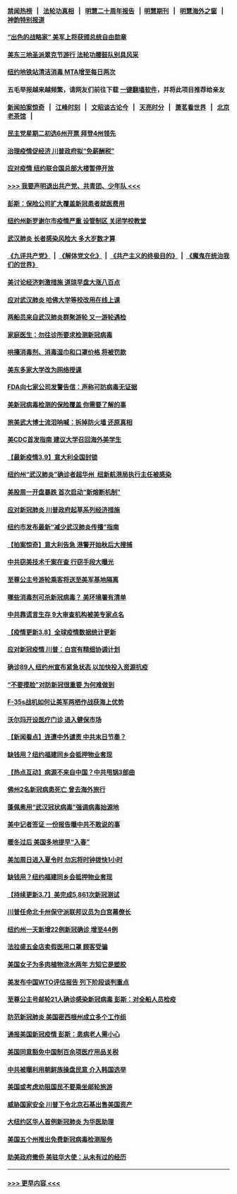 #### [禁闻热榜](热点新闻.md?=0)  &nbsp;&nbsp;|&nbsp;&nbsp; [法轮功真相](https://github.com/gfw-breaker/truth/blob/master/README.md?=0) &nbsp;&nbsp;|&nbsp;&nbsp; [明慧二十周年报告](https://github.com/gfw-breaker/mh-reports/blob/master/README.md?=0) &nbsp;&nbsp;|&nbsp;&nbsp;[明慧期刊](https://github.com/gfw-breaker/mh-qikan) &nbsp;&nbsp;|&nbsp;&nbsp; [明慧海外之窗](https://github.com/gfw-breaker/mh-news/blob/master/README.md?=0) &nbsp;&nbsp;|&nbsp;&nbsp; [神韵特别报道](https://github.com/gfw-breaker/mh-news/blob/master/shenyun.md?=0)
#### [“出色的战略家” 美军上将获颁总统自由勋章](../pages/nsc412/n11932193.md?t=03112002) 
#### [美东三地圣派翠克节游行  法轮功腰鼓队别具风采](../pages/nsc412/n11931646.md?t=03112002) 
#### [纽约地铁站清洁消毒  MTA增至每日两次](../pages/nsc412/n11931570.md?t=03112002) 
#### 五毛举报越来越频繁，请网友们前往下载 [一键翻墙软件](https://github.com/gfw-breaker/ssr-accounts)，并将此项目推荐给亲友
#### [新闻拍案惊奇](https://github.com/gfw-breaker/banned-news/blob/master/pages/link4.md) &nbsp;&nbsp;|&nbsp;&nbsp; [江峰时刻](https://github.com/gfw-breaker/banned-news/blob/master/pages/link4.md) &nbsp;&nbsp;|&nbsp;&nbsp; [文昭谈古论今](https://github.com/gfw-breaker/banned-news/blob/master/pages/link4.md) &nbsp;&nbsp;|&nbsp;&nbsp; [天亮时分](https://github.com/gfw-breaker/banned-news/blob/master/pages/link4.md) &nbsp;&nbsp;|&nbsp;&nbsp; [萧茗看世界](https://github.com/gfw-breaker/banned-news/blob/master/pages/link4.md) &nbsp;&nbsp;|&nbsp;&nbsp; [北京老茶馆](https://github.com/gfw-breaker/banned-news/blob/master/pages/link4.md) &nbsp;&nbsp;|&nbsp;&nbsp; 
#### [民主党星期二初选6州开票 拜登4州领先](../pages/nsc412/n11931114.md?t=03112002) 
#### [治理疫情促经济 川普政府拟“免薪酬税”](../pages/nsc412/n11931088.md?t=03112002) 
#### [应对疫情 纽约联合国总部大楼暂停开放](../pages/nsc412/n11930658.md?t=03112002) 
#### [>>> 我要声明退出共产党、共青团、少年队 <<<](https://github.com/begood0513/goodnews/blob/master/quit/letter.md) 
#### [彭斯：保险公司扩大覆盖新冠患者就医费用](../pages/nsc412/n11930726.md?t=03112002) 
#### [纽约州新罗谢尔市疫情严重  设管制区 关闭学校教堂](../pages/nsc412/n11930740.md?t=03112002) 
#### [武汉肺炎 长者感染风险大 多大岁数才算](../pages/nsc412/n11930449.md?t=03112002) 
#### [《九评共产党》](https://github.com/begood0513/9ping.md/blob/master/README.md) &nbsp;|&nbsp; [《解体党文化》](../../../../jtdwh.md/blob/master/README.md)  &nbsp;|&nbsp; [《共产主义的终极目的》](../../../../gczydzjmd.md/blob/master/README.md) &nbsp;|&nbsp; [《魔鬼在统治我们的世界》](../../../../mgztzwmdsj.md/blob/master/README.md) 
#### [美讨论经济刺激措施 道琼早盘大涨八百点](../pages/nsc412/n11930191.md?t=03112002) 
#### [应对武汉肺炎 哈佛大学等校改用在线上课](../pages/nsc412/n11930193.md?t=03112002) 
#### [两船员来自武汉肺炎群聚游轮 又一游轮遇检](../pages/nsc412/n11929594.md?t=03112002) 
#### [家庭医生：勿往诊所要求检测新冠病毒](../pages/nsc412/n11928883.md?t=03112002) 
#### [哄擡消毒剂、消毒湿巾和口罩价格  将被罚款](../pages/nsc412/n11928907.md?t=03112002) 
#### [美东多家大学改为网络授课](../pages/nsc412/n11928896.md?t=03112002) 
#### [FDA向七家公司发警告信：声称可防病毒无证据](../pages/nsc412/n11928912.md?t=03112002) 
#### [美新冠病毒检测的保险覆盖 你需要了解的事](../pages/nsc412/n11928755.md?t=03112002) 
#### [旅美武大博士流泪呐喊：拆掉防火墙 还原真相](../pages/nsc412/n11928097.md?t=03112002) 
#### [美CDC首发指南 建议大学召回海外美学生](../pages/nsc412/n11928060.md?t=03112002) 
#### [【最新疫情3.9】意大利全国封锁](../pages/nsc412/n11925735.md?t=03112002) 
#### [纽约州“武汉肺炎”确诊者超华州  纽新航港局执行主任被感染](../pages/nsc412/n11927714.md?t=03112002) 
#### [美股周一开盘暴跌 首次启动“新熔断机制”](../pages/nsc412/n11927447.md?t=03112002) 
#### [应对新冠肺炎 川普政府起草系列经济措施](../pages/nsc412/n11927327.md?t=03112002) 
#### [纽约市发布最新“减少武汉肺炎传播”指南](../pages/nsc412/n11926234.md?t=03112002) 
#### [【拍案惊奇】意大利告急 港警开始秋后大搜捕](../pages/nsc412/n11926063.md?t=03112002) 
#### [中共窃美技术千案在查 行窃手段大曝光](../pages/nsc412/n11874117.md?t=03112002) 
#### [至尊公主号游轮乘客将送至美军基地隔离](../pages/nsc412/n11925689.md?t=03112002) 
#### [哪些消毒剂可杀新冠病毒？ 美环境署有清单](../pages/nsc412/n11923343.md?t=03112002) 
#### [中共靠谎言生存 9大审查机构被美专家点名](../pages/nsc412/n11925444.md?t=03112002) 
#### [【疫情更新3.8】全球疫情数据统计更新](../pages/nsc412/n11923562.md?t=03112002) 
#### [应对新冠疫情 川普：白宫有精细协调计划](../pages/nsc412/n11925128.md?t=03112002) 
#### [确诊89人  纽约州宣布紧急状态  以加快投入资源抗疫](../pages/nsc412/n11925077.md?t=03112002) 
#### [“不要摸脸”对防新冠很重要 为何难做到](../pages/nsc412/n11916113.md?t=03112002) 
#### [F-35s战机如何让美军两栖作战获海上优势](../pages/nsc412/n11896520.md?t=03112002) 
#### [沃尔玛开设医疗门诊 进入健保市场](../pages/nsc412/n11923534.md?t=03112002) 
#### [【新闻看点】连遭中外谴责 中共末日节奏？](../pages/nsc412/n11923402.md?t=03112002) 
#### [缺钱用？纽约福建同乡会抵押物业套现](../pages/nsc412/n11923090.md?t=03112002) 
#### [【热点互动】病源不来自中国？中共甩锅3部曲](../pages/nsc412/n11923404.md?t=03112002) 
#### [佛州2名新冠病患死亡 曾去海外旅行](../pages/nsc412/n11923309.md?t=03112002) 
#### [蓬佩奥用“武汉冠状病毒”强调病毒始源地](../pages/nsc412/n11923252.md?t=03112002) 
#### [美中记者签证 一份报告曝中共不敢说的事](../pages/nsc412/n11923242.md?t=03112002) 
#### [暖冬过后 美国多地提早“入春”](../pages/nsc412/n11923232.md?t=03112002) 
#### [美加周日进入夏令时 勿忘将时钟拨快1小时](../pages/nsc412/n11923222.md?t=03112002) 
#### [缺钱用？纽约福建同乡会抵押物业套现](../pages/nsc412/n11921870.md?t=03112002) 
#### [【持续更新3.7】美完成5,861次新冠测试](../pages/nsc412/n11921647.md?t=03112002) 
#### [川普任命北卡州保守派联邦议员为白宫幕僚长](../pages/nsc412/n11922507.md?t=03112002) 
#### [纽约州一天新增22例新冠确诊  增至44例](../pages/nsc412/n11922043.md?t=03112002) 
#### [法拉盛五金店卖假医用口罩  顾客受骗](../pages/nsc412/n11922036.md?t=03112002) 
#### [美国女子为多肉植物浇水两年 方知它是塑胶](../pages/nsc412/n11921742.md?t=03112002) 
#### [美发布中国WTO评估报告 列下阶段谈判重点](../pages/nsc412/n11921572.md?t=03112002) 
#### [至尊公主号邮轮21人确诊感染新冠病毒   彭斯：对全船人员检疫](../pages/nsc412/n11921909.md?t=03112002) 
#### [防范新冠肺炎 美国密西根州成立多个工作组](../pages/nsc412/n11921740.md?t=03112002) 
#### [通报美国新冠疫情 彭斯：患病老人需小心](../pages/nsc412/n11921714.md?t=03112002) 
#### [美国同意豁免中国制百余项医疗用品关税](../pages/nsc412/n11921400.md?t=03112002) 
#### [中共被曝利用朝鲜族操盘民意 介入韩国选举](../pages/nsc412/n11921006.md?t=03112002) 
#### [美国或考虑劝阻国民不要乘坐邮轮旅游](../pages/nsc412/n11921247.md?t=03112002) 
#### [威胁国家安全 川普下令北京石基出售美国资产](../pages/nsc412/n11921036.md?t=03112002) 
#### [大纽约区华人首例新冠肺炎  为华医助理](../pages/nsc412/n11921110.md?t=03112002) 
#### [美国五个州推出免费新冠病毒检测服务](../pages/nsc412/n11921001.md?t=03112002) 
#### [助美政府撤侨 美驻华大使：从未有过的经历](../pages/nsc412/n11920832.md?t=03112002) 

----
#### [ >>> 更早内容 <<< ](../indexes/nsc412-earlier.md)
